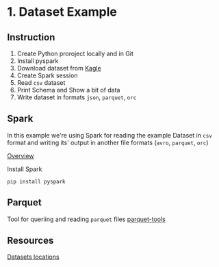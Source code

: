 # 1. Dataset Example

## Instruction
1. Create Python proroject locally and in Git 
2. Install pyspark 
3. Download dataset from [Kagle](https://www.kaggle.com/datasets)
4. Create Spark session
5. Read `csv` dataset
6. Print Schema and Show a bit of data
7. Write dataset in formats `json`, `parquet`, `orc`


## Spark
In this example we're using Spark for reading the example Dataset 
in `csv` format and writing its' output in another file formats (`avro`, `parquet`, `orc`) 

[Overview](https://spark.apache.org/docs/latest/index.html)

Install Spark
```shell
pip install pyspark
```

## Parquet
Tool for queriing and reading `parquet` files
[parquet-tools](https://pypi.org/project/parquet-tools/)


## Resources
[Datasets locations]()
